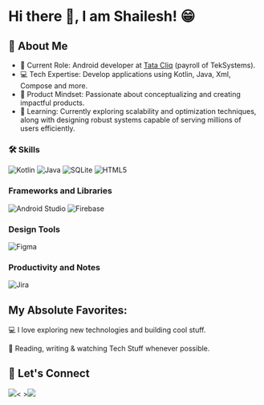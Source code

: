 # Hi there 👋, I am Shailesh! 😁

## 🚀 About Me

- 🔭 Current Role: Android developer at [Tata Cliq](https://www.tatacliq.com/) (payroll of TekSystems).
- 💻 Tech Expertise: Develop applications using Kotlin, Java, Xml, Compose and more.
- 📐 Product Mindset: Passionate about conceptualizing and creating impactful products.
- 🌱 Learning: Currently exploring scalability and optimization techniques, along with designing robust systems capable of serving millions of users efficiently.

### 🛠️ Skills

![Kotlin](https://img.shields.io/badge/kotlin-%237F52FF.svg?style=for-the-badge&logo=kotlin&logoColor=white)
![Java](https://img.shields.io/badge/java-%23ED8B00.svg?style=for-the-badge&logo=openjdk&logoColor=white)
![SQLite](https://img.shields.io/badge/sqlite-%2307405e.svg?style=for-the-badge&logo=sqlite&logoColor=white)
![HTML5](https://img.shields.io/badge/html5-%23E34F26.svg?style=for-the-badge&logo=html5&logoColor=white)

### Frameworks and Libraries

![Android Studio](https://img.shields.io/badge/android%20studio-346ac1?style=for-the-badge&logo=android%20studio&logoColor=white)
![Firebase](https://img.shields.io/badge/firebase-a08021?style=for-the-badge&logo=firebase&logoColor=ffcd34)

### Design Tools

![Figma](https://img.shields.io/badge/figma-%23F24E1E.svg?style=for-the-badge&logo=figma&logoColor=white)

### Productivity and Notes

![Jira](https://img.shields.io/badge/jira-%230A0FFF.svg?style=for-the-badge&logo=jira&logoColor=white)

## My Absolute Favorites:

💻   I love exploring new technologies and building cool stuff.

📰   Reading, writing & watching Tech Stuff whenever possible.

## 🤝 Let's Connect

[<img src="https://img.shields.io/badge/linkedin-%230077B5.svg?&style=for-the-badge&logo=linkedin&logoColor=white" />](https://www.linkedin.com/in/shailesh-singh-8a5108124/)<&nbsp;>[<img src="https://img.shields.io/badge/gmail-%23EE0000.svg?&style=for-the-badge&logo=gmail&logoColor=white">](mailto:shailesh2771993@gmail.com)
